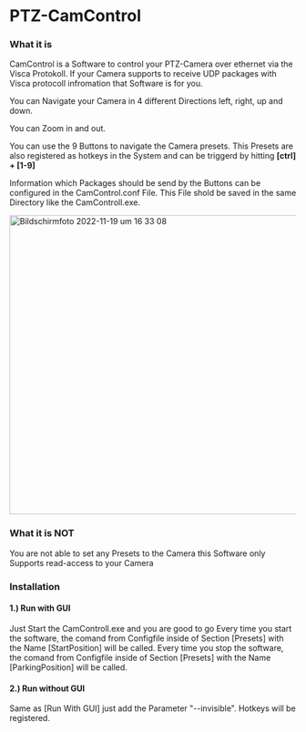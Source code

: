 # PTZ-CamControl

### What it is
CamControl is a Software to control your PTZ-Camera over ethernet via the Visca Protokoll. If your Camera supports to receive UDP packages with Visca protocoll infromation that Software is for you.

You can Navigate your Camera in 4 different Directions left, right, up and down. 

You can Zoom in and out.

You can use the 9 Buttons to navigate the Camera presets.
This Presets are also registered as hotkeys in the System and can be triggerd by hitting **[ctrl] + [1-9]**

Information which Packages should be send by the Buttons can be configured in the CamControl.conf File. This File shold be saved in the same Directory like the CamControll.exe.

<img width="525" alt="Bildschirm­foto 2022-11-19 um 16 33 08" src="https://user-images.githubusercontent.com/79201631/202899510-16ad139a-36a6-42d7-8635-1f466d2f79a5.png">


### What it is NOT

You are not able to set any Presets to the Camera this Software only Supports read-access to your Camera

### Installation

#### 1.) Run with GUI
Just Start the CamControll.exe and you are good to go
Every time you start the software, the comand from Configfile inside of Section [Presets] with the Name [StartPosition] will be called.
Every time you stop the software, the comand from Configfile inside of Section [Presets] with the Name [ParkingPosition] will be called.

#### 2.) Run without GUI
Same as [Run With GUI] just add the Parameter "--invisible".
Hotkeys will be registered.
